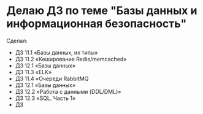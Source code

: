 # Делаю ДЗ по теме "Базы данных и информационная безопасность"

Сделал:

* ДЗ 11.1 «Базы данных, их типы»
* ДЗ 11.2 «Кеширование Redis/memcached»
* ДЗ 12.1 «Базы данных»
* ДЗ 11.3 «ELK»
* ДЗ 11.4 «Очереди RabbitMQ
* ДЗ 12.1 «Базы данных»
* ДЗ 12.2 «Работа с данными (DDL/DML)»
* ДЗ 12.3 «SQL. Часть 1»
* ДЗ
